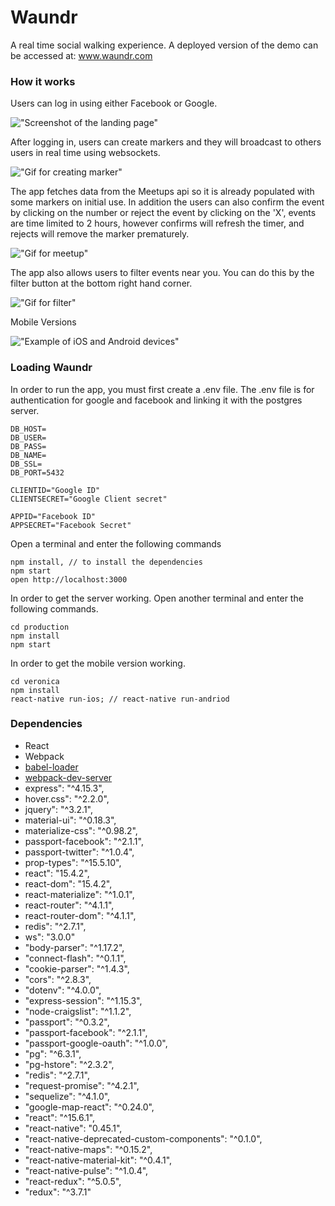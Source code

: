 Waundr
=====================

A real time social walking experience. A deployed version of the demo can be accessed at: www.waundr.com

### How it works

Users can log in using either Facebook or Google.

!["Screenshot of the landing page"](https://github.com/promilo/Waundr/blob/master/gif/login.png)

After logging in, users can create markers and they will broadcast to others users in real time using websockets.

!["Gif for creating marker"](https://github.com/promilo/Waundr/blob/master/gif/Createmarkers.gif)

The app fetches data from the Meetups api so it is already populated with some markers on initial use.
In addition the users can also confirm the event by clicking on the number or reject the event by clicking on the 'X', events are time limited to 2 hours, however confirms will refresh the timer, and rejects will remove the marker prematurely.

!["Gif for meetup"](https://github.com/promilo/Waundr/blob/master/gif/meetup.gif)

The app also allows users to filter events near you. You can do this by the filter button at the bottom right hand corner.

!["Gif for filter"](https://github.com/promilo/Waundr/blob/master/gif/filter.gif)

Mobile Versions

!["Example of iOS and Android devices"](https://github.com/promilo/Waundr/gif/MobileExample.png)

### Loading Waundr

In order to run the app, you must first create a .env file.
The .env file is for authentication for google and facebook and linking it with the postgres server.

```
DB_HOST=
DB_USER=
DB_PASS=
DB_NAME=
DB_SSL=
DB_PORT=5432

CLIENTID="Google ID"
CLIENTSECRET="Google Client secret"

APPID="Facebook ID"
APPSECRET="Facebook Secret"

```

Open a terminal and enter the following commands

```
npm install, // to install the dependencies
npm start
open http://localhost:3000

```

In order to get the server working. Open another terminal and enter the following commands.

```
cd production
npm install
npm start
```

In order to get the mobile version working.

```
cd veronica
npm install
react-native run-ios; // react-native run-andriod
```

### Dependencies

* React
* Webpack
* [babel-loader](https://github.com/babel/babel-loader)
* [webpack-dev-server](https://github.com/webpack/webpack-dev-server)
* express": "^4.15.3",
* hover.css": "^2.2.0",
* jquery": "^3.2.1",
* material-ui": "^0.18.3",
* materialize-css": "^0.98.2",
* passport-facebook": "^2.1.1",
* passport-twitter": "^1.0.4",
* prop-types": "^15.5.10",
* react": "15.4.2",
* react-dom": "15.4.2",
* react-materialize": "^1.0.1",
* react-router": "^4.1.1",
* react-router-dom": "^4.1.1",
* redis": "^2.7.1",
* ws": "3.0.0"
* "body-parser": "^1.17.2",
* "connect-flash": "^0.1.1",
* "cookie-parser": "^1.4.3",
* "cors": "^2.8.3",
* "dotenv": "^4.0.0",
* "express-session": "^1.15.3",
* "node-craigslist": "^1.1.2",
* "passport": "^0.3.2",
* "passport-facebook": "^2.1.1",
* "passport-google-oauth": "^1.0.0",
* "pg": "^6.3.1",
* "pg-hstore": "^2.3.2",
* "redis": "^2.7.1",
* "request-promise": "^4.2.1",
* "sequelize": "^4.1.0",
* "google-map-react": "^0.24.0",
* "react": "^15.6.1",
* "react-native": "0.45.1",
* "react-native-deprecated-custom-components": "^0.1.0",
* "react-native-maps": "^0.15.2",
* "react-native-material-kit": "^0.4.1",
* "react-native-pulse": "^1.0.4",
* "react-redux": "^5.0.5",
* "redux": "^3.7.1"
